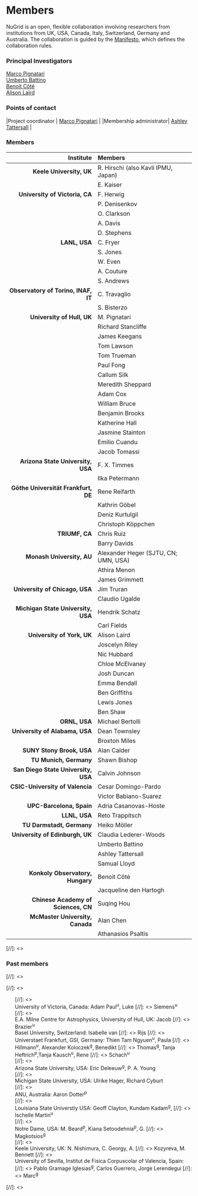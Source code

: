 # Members

NuGrid is an open, flexible collaboration involving researchers from
institutions from UK, USA, Canada, Italy, Switzerland, Germany and Australia.
The collaboration is guided by the [Manifesto](), which defines the
collaboration rules.

### Principal Investigators

[Marco Pignatari](mpignatari@gmail.com)  
[Umberto Battino](u.battino@ed.ac.uk)  
[Benoit Côté](bcote@uvic.ca)  
[Alison Laird](alison.laird@york.ac.uk)  

### Points of contact

|Project coordinator | [Marco Pignatari](mpignatari@gmail.com) |
|Membership administrator| [Ashley Tattersall](ashley.tattersall@ed.ac.uk) |

### Members

| Institute                           | Members                              | 
| ---:                                | :---                                 | 
| **Keele University, UK**            | R. Hirschi (also Kavli IPMU, Japan)  | 
|                                     | E. Kaiser                            | 
| **University of Victoria, CA**      | F. Herwig                            | 
|                                     | P. Denisenkov                        | 
|                                     | O. Clarkson                          | 
|                                     | A. Davis                             | 
|                                     | D. Stephens                          | 
| **LANL, USA**                       | C. Fryer                             | 
|                                     | S. Jones                             | 
|                                     | W. Even                              | 
|                                     | A. Couture                           | 
|                                     | S. Andrews                           | 
| **Observatory of Torino, INAF, IT** | C. Travaglio                         | 
|                                     | S. Bisterzo                          | 
| **University of Hull, UK**          | M. Pignatari                         |
|                                     | Richard Stancliffe                   |
|                                     | James Keegans                        | 
|                                     | Tom Lawson                           | 
|                                     | Tom Trueman                          | 
|                                     | Paul Fong                            | 
|                                     | Callum Silk                          | 
|                                     | Meredith Sheppard                    | 
|                                     | Adam Cox                             | 
|                                     | William Bruce                        | 
|                                     | Benjamin Brooks                      | 
|                                     | Katherine Hall                       | 
|                                     | Jasmine Stainton                     | 
|                                     | Emilio Cuandu                        | 
|                                     | Jacob Tomassi                        | 
| **Arizona State University, USA**   | F. X. Timmes                         | 
|                                     | Ilka Petermann                       | 
| **Göthe Universität Frankfurt, DE** | Rene Reifarth                        | 
|                                     | Kathrin Göbel                        | 
|                                     | Deniz Kurtulgil                      | 
|                                     | Christoph Köppchen                   | 
| **TRIUMF, CA**                      | Chris Ruiz                           | 
|                                     | Barry Davids                         | 
| **Monash University, AU**           | Alexander Heger (SJTU, CN; UMN, USA) | 
|                                     | Athira Menon                         | 
|                                     | James Grimmett                       | 
| **University of Chicago, USA**      | Jim Truran                           | 
|                                     | Claudio Ugalde                       | 
| **Michigan State University, USA**  | Hendrik Schatz                       | 
|                                     | Carl Fields                          | 
| **University of York, UK**          | Alison Laird                         | 
|                                     | Joscelyn Riley                       | 
|                                     | Nic Hubbard                          | 
|                                     | Chloe McElvaney                      | 
|                                     | Josh Duncan                          | 
|                                     | Emma Bendall                         | 
|                                     | Ben Griffiths                        | 
|                                     | Lewis Jones                          | 
|                                     | Ben Shaw                             | 
| **ORNL, USA**                       | Michael Bertolli                     | 
| **University of Alabama, USA**      | Dean Townsley                        | 
|                                     | Broxton Miles                        | 
| **SUNY Stony Brook, USA**           | Alan Calder                          | 
| **TU Munich, Germany**              | Shawn Bishop                         | 
| **San Diego State University, USA** | Calvin Johnson                       | 
| **CSIC-University of Valencia**     | Cesar Domingo-Pardo                  | 
|                                     | Victor Babiano-Suarez                | 
| **UPC-Barcelona, Spain**            | Adria Casanovas-Hoste                | 
| **LLNL, USA**                       | Reto Trappitsch                      | 
| **TU Darmstadt, Germany**           | Heiko Möller                         | 
| **University of Edinburgh, UK**     | Claudia Lederer-Woods                | 
|                                     | Umberto Battino                      | 
|                                     | Ashley Tattersall                    | 
|                                     | Samual Lloyd                         | 
| **Konkoly Observatory, Hungary**    | Benoit Côté                          | 
|                                     | Jacqueline den Hartogh               | 
| **Chinese Academy of Sciences, CN** | Suqing Hou                           | 
| **McMaster University, Canada**     | Alan Chen                            | 
|                                     | Athanasios Psaltis                   | 

[//]: <> <h3>Past members</h3>
[//]: <> <p></p>
[//]: <> <ul type="none">
[//]: <> <li>University of Victoria, Canada: Adam Paul<sup>u</sup>, Luke
[//]: <> Siemens<sup>u</sup></li>
[//]: <> <li>E.A. Milne Centre for Astrophysics, University of Hull, UK: Jacob
[//]: <> Brazier<sup>u</sup></li><li>Basel University, Switzerland: Isabelle van
[//]: <> Rijs
[//]: <> <li>Universtaet Frankfurt, GSI, Germany: Thien Tam Ngyuen<sup>u</sup>, Paula
[//]: <> Hillmann<sup>u</sup>, Alexander Koloczek<sup>g</sup>, Benedikt
[//]: <> Thomas<sup>g</sup>, Tanja Heftrich<sup>p</sup>,Tanja Kausch<sup>u</sup>, Rene
[//]: <> Schach<sup>u</sup> </li>
[//]: <> <li>Arizona State University, USA: Eric Deleeuw<sup>g</sup>, P. A. Young</li>
[//]: <> <li>Michigan State University, USA: Ulrike Hager, Richard Cyburt</li>
[//]: <> <li>ANU, Australia: Aaron Dotter<sup>p</sup></li>
[//]: <> <li>Louisiana State Universtiy USA: Geoff Clayton, Kundam Kadam<sup>g</sup>,
[//]: <> Ischelle Martin<sup>u</sup></li>
[//]: <> <li>Notre Dame, USA: M. Beard<sup>p</sup>, Kiana Setoodehnia<sup>p</sup>, G.
[//]: <> Magkotsios<sup>g</sup></li>
[//]: <> <li>Keele University, UK: N. Nishimura, C. Georgy, A.
[//]: <> Kozyreva, M. Bennett
[//]: <> <li>University of Sevilla, Institut de Fisica Corpuscolar of Valencia, Spain:
[//]: <> Pablo Gramage Iglesias<sup>g</sup>, Carlos Guerrero, Jorge Lerendegui
[//]: <> Marc<sup>g</sup></li></ul>
[//]: <> <p></p>


